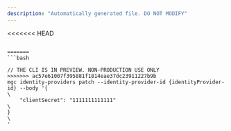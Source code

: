 ```yaml
---
description: "Automatically generated file. DO NOT MODIFY"
---
```


<<<<<<< HEAD
```cli

=======
```bash

// THE CLI IS IN PREVIEW. NON-PRODUCTION USE ONLY
>>>>>>> ac57e61007f395881f1814eae37dc23911227b9b
mgc identity-providers patch --identity-provider-id {identityProvider-id} --body '{\
    "clientSecret": "1111111111111"\
}\
'

```